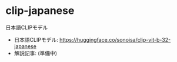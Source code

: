 # clip-japanese

日本語CLIPモデル


- 日本語CLIPモデル: https://huggingface.co/sonoisa/clip-vit-b-32-japanese
- 解説記事: (準備中)

